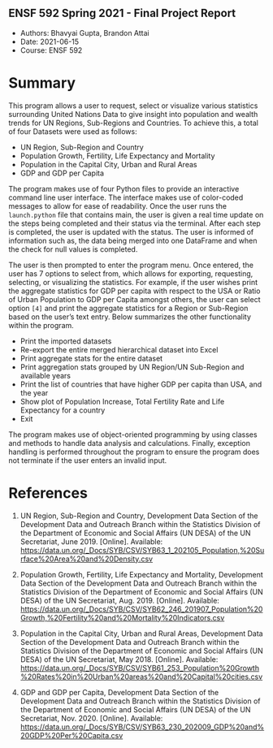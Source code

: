 ## ENSF 592 Spring 2021 - Final Project Report

* Authors: Bhavyai Gupta, Brandon Attai
* Date: 2021-06-15
* Course: ENSF 592

# Summary 
This program allows a user to request, select or visualize various statistics surrounding United Nations Data to give insight into population and wealth trends for UN Regions, Sub-Regions and Countries. To achieve this, a total of four Datasets were used as follows:

* UN Region, Sub-Region and Country
* Population Growth, Fertility, Life Expectancy and Mortality
* Population in the Capital City, Urban and Rural Areas
* GDP and GDP per Capita

The program makes use of four Python files to provide an interactive command line user interface. The interface makes use of color-coded messages to allow for ease of readability. Once the user runs the `launch.python` file that contains main, the user is given a real time update on the steps being completed and their status via the terminal. After each step is completed, the user is updated with the status. The user is informed of information such as, the data being merged into one DataFrame and when the check for null values is completed. 

The user is then prompted to enter the program menu. Once entered, the user has 7 options to select from, which allows for exporting, requesting, selecting, or visualizing the statistics. For example, if the user wishes print the aggregate statistics for GDP per capita with respect to the USA or Ratio of Urban Population to GDP per Capita amongst others, the user can select option `[4]` and print the aggregate statistics for a Region or Sub-Region based on the user’s text entry. Below summarizes the other functionality within the program. 

* Print the imported datasets
* Re-export the entire merged hierarchical dataset into Excel
* Print aggregate stats for the entire dataset
* Print aggregation stats grouped by UN Region/UN Sub-Region and available years
* Print the list of countries that have higher GDP per capita than USA, and the year
* Show plot of Population Increase, Total Fertility Rate and Life Expectancy for a country
* Exit

The program makes use of object-oriented programming by using classes and methods to handle data analysis and calculations. Finally, exception handling is performed throughout the program to ensure the program does not terminate if the user enters an invalid input. 

# References
1. UN Region, Sub-Region and Country, Development Data Section of the Development Data and Outreach Branch within the Statistics Division of the Department of Economic and Social Affairs (UN DESA) of the UN Secretariat, June 2019. [Online]. Available:
https://data.un.org/_Docs/SYB/CSV/SYB63_1_202105_Population,%20Surface%20Area%20and%20Density.csv

2. Population Growth, Fertility, Life Expectancy and Mortality, Development Data Section of the Development Data and Outreach Branch within the Statistics Division of the Department of Economic and Social Affairs (UN DESA) of the UN Secretariat, Aug. 2019. [Online]. Available: 
https://data.un.org/_Docs/SYB/CSV/SYB62_246_201907_Population%20Growth,%20Fertility%20and%20Mortality%20Indicators.csv

3. Population in the Capital City, Urban and Rural Areas, Development Data Section of the Development Data and Outreach Branch within the Statistics Division of the Department of Economic and Social Affairs (UN DESA) of the UN Secretariat, May 2018. [Online]. Available:
https://data.un.org/_Docs/SYB/CSV/SYB61_253_Population%20Growth%20Rates%20in%20Urban%20areas%20and%20Capital%20cities.csv

4. GDP and GDP per Capita, Development Data Section of the Development Data and Outreach Branch within the Statistics Division of the Department of Economic and Social Affairs (UN DESA) of the UN Secretariat, Nov. 2020. [Online]. Available:
https://data.un.org/_Docs/SYB/CSV/SYB63_230_202009_GDP%20and%20GDP%20Per%20Capita.csv 




